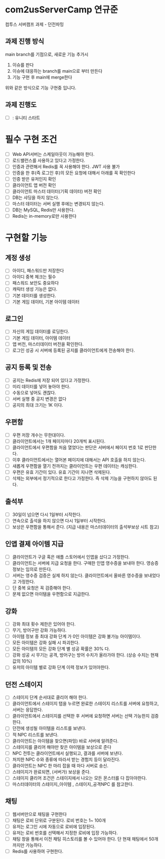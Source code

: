 # com2usServerCamp 연규준
컴투스 서버캠프 과제 - 던전파밍

## 과제 진행 방식
main branch를 기점으로, 새로운 기능 추가시
1. 이슈를 판다
2. 이슈에 대응하는 branch를 main으로 부터 만든다
3. 기능 구현 후 main에 merge한다

위와 같은 방식으로 기능 구현중 입니다.

## 과제 진행도
- [ ] : 유니티 스타트

# 필수 구현 조건
- [ ] Web API서버는 스케일아웃이 가능해야 한다.
- [ ] 로드밸런스를 사용하고 있다고 가정한다.
- [ ] 인증과 관련해서 Redis를 꼭 사용해야 한다. JWT 사용 불가
- [ ] 인증을 한 후(즉 로그인 후)의 모든 요청에 대해서 아래를 꼭 확인한다
- [ ] 인증 받은 유저인지 확인
- [ ] 클라이언트 앱 버전 확인
- [ ] 클라이언트 마스터 데이터(기획 데이터) 버전 확인
- [ ] DB는 샤딩을 하지 않는다.
- [ ] 마스터 데이터는 서버 실행 후에는 변경되지 않는다.
- [ ] DB는 MySQL, Redis만 사용한다.
- [ ] Redis는 in-memory로만 사용한다

# 구현할 기능
## 계정 생성
- [ ] 아이디, 패스워드만 저장한다
- [ ] 아이디 중복 체크는 필수
- [ ] 패스워드 보안도 중요하다
- [ ] 캐릭터 생성 기능은 없다.
- [ ] 기본 데이터를 생성한다.
- [ ] 기본 게임 데이터, 기본 아이템 데이터
## 로그인
- [ ] 자신의 게임 데이터를 로딩한다.
- [ ] 기본 게임 데이터, 아이템 데이터
- [ ] 앱 버전, 마스터데이터 버전을 확인한다.
- [ ] 로그인 성공 시 서버에 등록된 공지를 클라이언트에게 전송해야 한다.
## 공지 등록 및 전송
- [ ] 공지는 Redis에 저장 되어 있다고 가정한다.
- [ ] 미리 데이터를 넣어 놓아야 한다.
- [ ] 수동으로 넣어도 괜찮다.
- [ ] 서버 실행 중 공지 변경은 없다
- [ ] 공지의 최대 크기는 1K 이다.
## 우편함
- [ ] 우편 저장 개수는 무한대이다.
- [ ] 클라이언트에서는 1개 페이지마다 20개씩 표시된다.
- [ ] 클라이언트에서 우편함을 처음 열었다는 판단은 서버에서 페이지 번호 1로 판단한다.
- [ ] 이후 클라이언트에서는 열어본 페이지에 대해서는 API 호출을 하지 않는다.
- [ ] 새롭게 우편함을 열기 전까지는 클라이언트는 우편 데이터는 캐싱한다.
- [ ] 우편은 유효 기간이 있다. 유효 기간이 지나면 삭제된다. 
- [ ] 삭제는 외부에서 정기적으로 한다고 가정한다. 즉 삭제 기능을 구현하지 않아도 된다.
## 출석부
- [ ] 30일이 넘으면 다시 1일부터 시작한다.
- [ ] 연속으로 출석을 하지 않으면 다시 1일부터 시작한다.
- [ ] 보상은 우편함을 통해서 준다. (지급 내용은 마스터데이터의 출석부보상 시트 참고)
## 인앱 결제 아이템 지급
- [ ] 클라이언트가 구글 혹은 애플 스토어에서 인앱을 샀다고 가정한다.
- [ ] 클라이언트는 서버에 지급 요청을 한다. 구매한 인앱 영수증을 보내야 한다. 영승증 정보는 임의로 만든다.
- [ ] 서버는 영수증 검증은 실제 하지 않는다. 클라이언트에서 올바른 영수증을 보내었다고 가정한다.
- [ ] 단 중복 요청은 꼭 검증해야 한다.
- [ ] 문제 없으면 아이템을 우편함으로 지급한다.
## 강화
- [ ] 강화 최대 횟수 제한은 있어야 한다.
- [ ] 무기, 방어구만 강화 가능하다.
- [ ] 아이템 정보 중 최대 강화 단계 가 0인 아이템은 강화 불가능 아이템이다.
- [ ] 모든 아이템은 강화 실패 시 파괴한다.
- [ ] 모든 아이템의 모든 강화 단계 별 성공 확률은 30% 다.
- [ ] 강화 성공 시 무기는 공격, 방어구는 방어 수치가 올라가야 한다. (상승 수치는 현재 값의 10%)
- [ ] 유저의 아이템 별로 강화 단계 이력 정보가 있어야한다.
## 던전 스테이지
- [ ] 스테이지 단계 순서대로 클리어 해야 한다.
- [ ] 클라이언트에서 스테이지 탭을 누르면 완료한 스테이지 리스트를 서버에 요청하고, 서버는 응답한다.
- [ ] 클라이언트에서 스테이지를 선택한 후 서버에 요청하면 서버는 선택 가능한지 검증한다.
- [ ] 던전에 생성될 아이템을 리스트를 보낸다.
- [ ] 적 NPC 리스트를 보낸다.
- [ ] 클라이언트는 아이템을 찾으면(파밍) 바로 서버에 알려준다.
- [ ] 스테이지를 클리어 해야만 찾은 아이템을 보상으로 준다
- [ ] NPC 전투는 클라이언트에서 실행되고, 결과를 서버에 보낸다.
- [ ] 처치한 NPC 수와 종류에 따라서 받는 경험치 등이 달라진다.
- [ ] 클라이언트는 NPC 한 마리 잡을 때 마다 서버로 송신.
- [ ] 스테이지가 완료되면, (서버가) 보상을 준다.
- [ ] 스테이지 클리어 조건은 스테이지에서 나오는 모든 몬스터를 다 잡아야한다.
- [ ] 마스터데이터의 스테이지_아이템 , 스테이지_공격NPC 를 참고한다.
## 채팅
- [ ] 웹서버만으로 채팅을 구현한다
- [ ] 채팅은 로비 단위로 구분된다. 로비 번호는 1~ 100개
- [ ] 유저는 로그인 시에 자동으로 로비에 입장된다.
- [ ] 유저는 로비 번호를 선택해서 지정한 로비에 입장 가능하다.
- [ ] 채팅 창을 통해서 이전 채팅 히스토리를 볼 수 있어야 한다. 단 현재 채팅에서 50개까지만 가능하다.
- [ ] Redis를 사용하여 구현한다.
